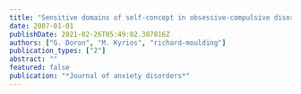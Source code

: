 ```yaml
---
title: "Sensitive domains of self-concept in obsessive-compulsive disorder (OCD): Further evidence for a multidimensional model of OCD"
date: 2007-01-01
publishDate: 2021-02-26T05:49:02.387816Z
authors: ["G. Doron", "M. Kyrios", "richard-moulding"]
publication_types: ["2"]
abstract: ""
featured: false
publication: "*Journal of anxiety disorders*"
---
```


